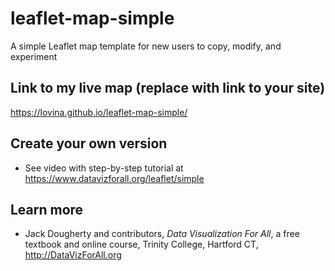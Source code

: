 # leaflet-map-simple
A simple Leaflet map template for new users to copy, modify, and experiment

## Link to my live map (replace with link to your site)

https://lovina.github.io/leaflet-map-simple/

## Create your own version
- See video with step-by-step tutorial at https://www.datavizforall.org/leaflet/simple

## Learn more
- Jack Dougherty and contributors, *Data Visualization For All*, a free textbook and online course, Trinity College, Hartford CT, http://DataVizForAll.org
